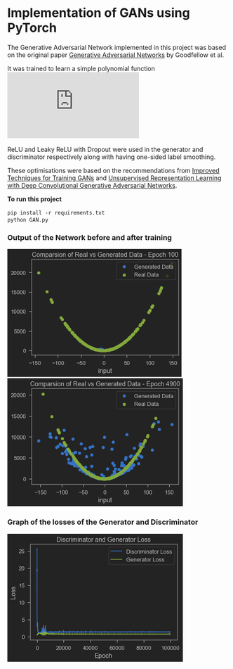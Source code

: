 # Implementation of GANs using PyTorch

The Generative Adversarial Network implemented in this project was based on the original paper [Generative Adversarial Networks](https://arxiv.org/abs/1406.2661) by Goodfellow et al.

It was trained to learn a simple polynomial function 
![](https://latex.codecogs.com/svg.latex?x%5E%7B2%7D&plus;3x&plus;2)

ReLU and Leaky ReLU with Dropout were used in the generator and discriminator respectively along with having one-sided label smoothing. 

These optimisations were based on the recommendations from [Improved Techniques for Training GANs](https://arxiv.org/pdf/1606.03498.pdf) and [Unsupervised Representation Learning with Deep Convolutional Generative Adversarial Networks](https://arxiv.org/pdf/1511.06434.pdf).

**To run this project**
```
pip install -r requirements.txt
python GAN.py
```

### Output of the Network before and after training
![](resources/outputs/epoch-0100.png)![](resources/outputs/epoch-4900.png) 
### Graph of the losses of the Generator and Discriminator
![](resources/loss.png)
